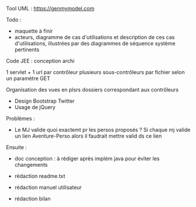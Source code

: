 Tool UML : https://genmymodel.com


Todo :

- maquette à finir
- acteurs, diagramme de cas d'utilisations et description de ces cas d'utilisations, illustrées par des diagrammes de séquence système pertinents

Code JEE : conception archi

1 servlet + 1 url par contrôleur
	plusieurs sous-contrôleurs par fichier selon un paramètre GET

Organisation des vues en plsrs dossiers correspondant aux contrôleurs

- Design Bootstrap Twitter
- Usage de jQuery


Problèmes :
- Le MJ valide quoi exactemt pr les persos proposés ?
Si chaque mj valide un lien Aventure-Perso alors il faudrait mettre valid ds ce lien



Ensuite :

- doc conception : à rédiger après implém java pour éviter les changements

- rédaction readme.txt
- rédaction manuel utilisateur
- rédaction bilan
